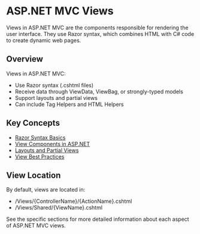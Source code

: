 # ASP.NET MVC Views

Views in ASP.NET MVC are the components responsible for rendering the user interface. They use Razor syntax, which combines HTML with C# code to create dynamic web pages.

## Overview

Views in ASP.NET MVC:
- Use Razor syntax (.cshtml files)
- Receive data through ViewData, ViewBag, or strongly-typed models
- Support layouts and partial views
- Can include Tag Helpers and HTML Helpers

## Key Concepts

- [Razor Syntax Basics](./03-Views/01-Razor-Syntax.md)
- [View Components in ASP.NET](./03-Views/02-View-Components.md)
- [Layouts and Partial Views](./03-Views/03-Layouts-and-Partials.md)
- [View Best Practices](./03-Views/04-Best-Practices.md)

## View Location

By default, views are located in:
- /Views/{ControllerName}/{ActionName}.cshtml
- /Views/Shared/{ViewName}.cshtml

See the specific sections for more detailed information about each aspect of ASP.NET MVC views.
